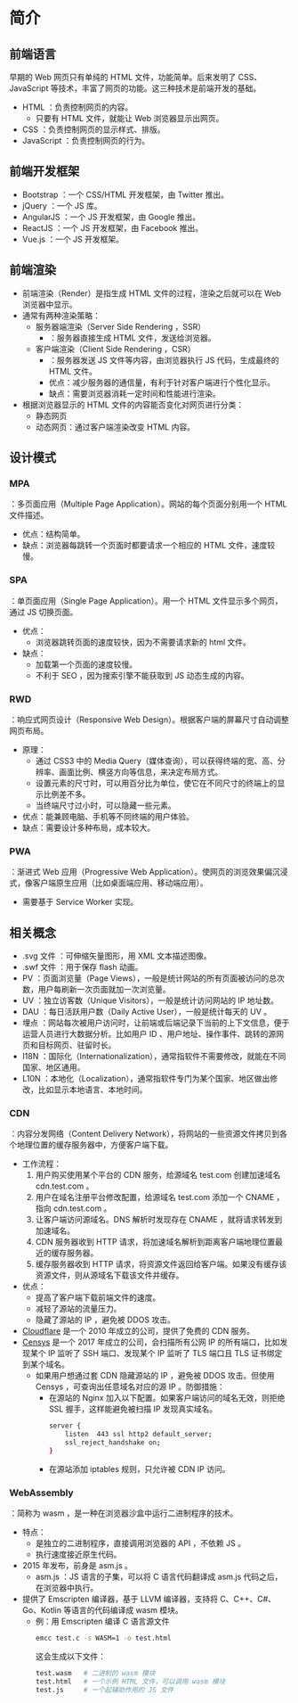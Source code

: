 # 简介

## 前端语言

早期的 Web 网页只有单纯的 HTML 文件，功能简单。后来发明了 CSS、JavaScript 等技术，丰富了网页的功能。这三种技术是前端开发的基础。
- HTML ：负责控制网页的内容。
  - 只要有 HTML 文件，就能让 Web 浏览器显示出网页。
- CSS ：负责控制网页的显示样式、排版。
- JavaScript ：负责控制网页的行为。

## 前端开发框架

- Bootstrap ：一个 CSS/HTML 开发框架，由 Twitter 推出。
- jQuery ：一个 JS 库。
- AngularJS ：一个 JS 开发框架，由 Google 推出。
- ReactJS ：一个 JS 开发框架，由 Facebook 推出。
- Vue.js ：一个 JS 开发框架。

## 前端渲染

- 前端渲染（Render）是指生成 HTML 文件的过程，渲染之后就可以在 Web 浏览器中显示。
- 通常有两种渲染策略：
  - 服务器端渲染（Server Side Rendering ，SSR）
    - ：服务器直接生成 HTML 文件，发送给浏览器。
  - 客户端渲染（Client Side Rendering ，CSR）
    - ：服务器发送 JS 文件等内容，由浏览器执行 JS 代码，生成最终的 HTML 文件。
    - 优点：减少服务器的通信量，有利于针对客户端进行个性化显示。
    - 缺点：需要浏览器消耗一定时间和性能进行渲染。
- 根据浏览器显示的 HTML 文件的内容能否变化对网页进行分类：
  - 静态网页
  - 动态网页：通过客户端渲染改变 HTML 内容。

## 设计模式

### MPA

：多页面应用（Multiple Page Application）。网站的每个页面分别用一个 HTML 文件描述。
- 优点：结构简单。
- 缺点：浏览器每跳转一个页面时都要请求一个相应的 HTML 文件，速度较慢。

### SPA

：单页面应用（Single Page Application）。用一个 HTML 文件显示多个网页，通过 JS 切换页面。
- 优点：
  - 浏览器跳转页面的速度较快，因为不需要请求新的 html 文件。
- 缺点：
  - 加载第一个页面的速度较慢。
  - 不利于 SEO ，因为搜索引擎不能获取到 JS 动态生成的内容。

### RWD

：响应式网页设计（Responsive Web Design）。根据客户端的屏幕尺寸自动调整网页布局。
- 原理：
  - 通过 CSS3 中的 Media Query（媒体查询），可以获得终端的宽、高、分辨率、画面比例、横竖方向等信息，来决定布局方式。
  - 设置元素的尺寸时，可以用百分比为单位，使它在不同尺寸的终端上的显示比例差不多。
  - 当终端尺寸过小时，可以隐藏一些元素。
- 优点：能兼顾电脑、手机等不同终端的用户体验。
- 缺点：需要设计多种布局，成本较大。

### PWA

：渐进式 Web 应用（Progressive Web Application）。使网页的浏览效果偏沉浸式，像客户端原生应用（比如桌面端应用、移动端应用）。
- 需要基于 Service Worker 实现。

## 相关概念

- .svg 文件 ：可伸缩矢量图形，用 XML 文本描述图像。
- .swf 文件 ：用于保存 flash 动画。
- PV ：页面浏览量（Page Views），一般是统计网站的所有页面被访问的总次数，用户每刷新一次页面就加一次浏览量。
- UV ：独立访客数（Unique Visitors），一般是统计访问网站的 IP 地址数。
- DAU ：每日活跃用户数（Daily Active User），一般是统计每天的 UV 。
- 埋点 ：网站每次被用户访问时，让前端或后端记录下当前的上下文信息，便于运营人员进行大数据分析。比如用户 ID 、用户地址、操作事件、跳转的源网页和目标网页、驻留时长。
- I18N ：国际化（Internationalization），通常指软件不需要修改，就能在不同国家、地区通用。
- L10N ：本地化（Localization），通常指软件专门为某个国家、地区做出修改，比如显示本地语言、本地时间。

### CDN

：内容分发网络（Content Delivery Network），将网站的一些资源文件拷贝到各个地理位置的缓存服务器中，方便客户端下载。
- 工作流程：
  1. 用户购买使用某个平台的 CDN 服务，给源域名 test.com 创建加速域名 cdn.test.com 。
  2. 用户在域名注册平台修改配置，给源域名 test.com 添加一个 CNAME ，指向 cdn.test.com 。
  3. 让客户端访问源域名。DNS 解析时发现存在 CNAME ，就将请求转发到加速域名。
  3. CDN 服务器收到 HTTP 请求，将加速域名解析到距离客户端地理位置最近的缓存服务器。
  4. 缓存服务器收到 HTTP 请求，将资源文件返回给客户端。如果没有缓存该资源文件，则从源域名下载该文件并缓存。
- 优点：
  - 提高了客户端下载前端文件的速度。
  - 减轻了源站的流量压力。
  - 隐藏了源站的 IP ，避免被 DDOS 攻击。
- [Cloudflare](https://www.cloudflare.com/) 是一个 2010 年成立的公司，提供了免费的 CDN 服务。
- [Censys](<https://search.censys.io>) 是一个 2017 年成立的公司，会扫描所有公网 IP 的所有端口，比如发现某个 IP 监听了 SSH 端口、发现某个 IP 监听了 TLS 端口且 TLS 证书绑定到某个域名。
  - 如果用户想通过套 CDN 隐藏源站的 IP ，避免被 DDOS 攻击。但使用 Censys ，可查询出任意域名对应的源 IP 。防御措施：
    - 在源站的 Nginx 加入以下配置。如果客户端访问的域名无效，则拒绝 SSL 握手，这样能避免被扫描 IP 发现真实域名。
      ```sh
      server {
          listen  443 ssl http2 default_server;
          ssl_reject_handshake on;
      }
      ```
    - 在源站添加 iptables 规则，只允许被 CDN IP 访问。

### WebAssembly

：简称为 wasm ，是一种在浏览器沙盒中运行二进制程序的技术。
- 特点：
  - 是独立的二进制程序，直接调用浏览器的 API ，不依赖 JS 。
  - 执行速度接近原生代码。
- 2015 年发布，前身是 asm.js 。
  - asm.js ：JS 语言的子集，可以将 C 语言代码翻译成 asm.js 代码之后，在浏览器中执行。
- 提供了 Emscripten 编译器，基于 LLVM 编译器，支持将 C、C++、C#、Go、Kotlin 等语言的代码编译成 wasm 模块。
  - 例：用 Emscripten 编译 C 语言源文件
    ```sh
    emcc test.c -s WASM=1 -o test.html
    ```
    这会生成以下文件：
    ```sh
    test.wasm   # 二进制的 wasm 模块
    test.html   # 一个示例 HTML 文件，可以调用 wasm 模块
    test.js     # 一个起辅助作用的 JS 文件
    ```
